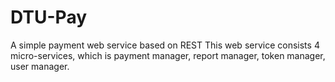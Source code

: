 # DTU-Pay
A simple payment web service based on REST
This web service consists 4 micro-services, which is payment manager, report manager, token manager, user manager.
